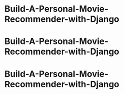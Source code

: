 # Build-A-Personal-Movie-Recommender-with-Django
# Build-A-Personal-Movie-Recommender-with-Django
# Build-A-Personal-Movie-Recommender-with-Django
